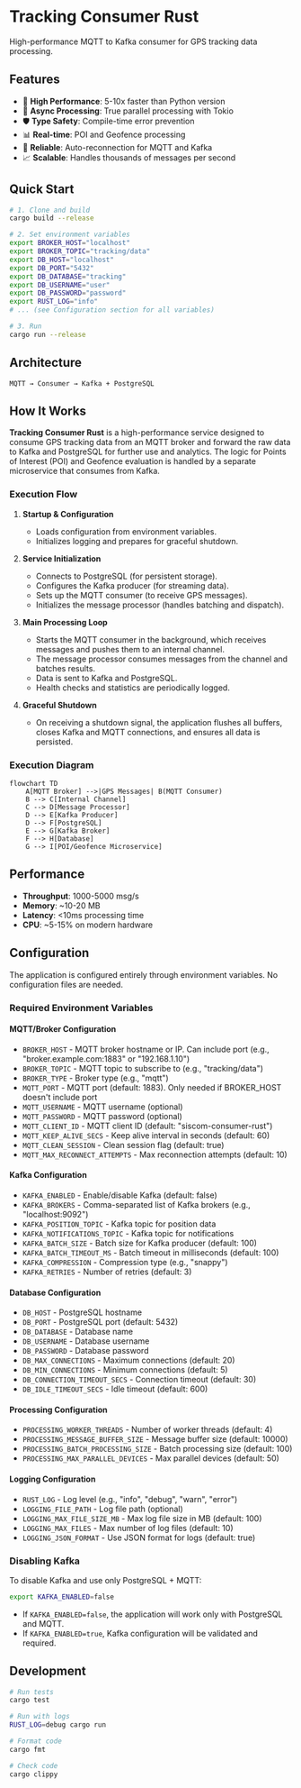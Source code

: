 # Tracking Consumer Rust

High-performance MQTT to Kafka consumer for GPS tracking data processing.

## Features

- 🚀 **High Performance**: 5-10x faster than Python version
- 🔄 **Async Processing**: True parallel processing with Tokio
- 🛡️ **Type Safety**: Compile-time error prevention
- 📊 **Real-time**: POI and Geofence processing
- 🔌 **Reliable**: Auto-reconnection for MQTT and Kafka
- 📈 **Scalable**: Handles thousands of messages per second

## Quick Start

```bash
# 1. Clone and build
cargo build --release

# 2. Set environment variables
export BROKER_HOST="localhost"
export BROKER_TOPIC="tracking/data"
export DB_HOST="localhost"
export DB_PORT="5432"
export DB_DATABASE="tracking"
export DB_USERNAME="user"
export DB_PASSWORD="password"
export RUST_LOG="info"
# ... (see Configuration section for all variables)

# 3. Run
cargo run --release
```

## Architecture

```
MQTT → Consumer → Kafka + PostgreSQL
```

## How It Works

**Tracking Consumer Rust** is a high-performance service designed to consume GPS tracking data from an MQTT broker and forward the raw data to Kafka and PostgreSQL for further use and analytics. The logic for Points of Interest (POI) and Geofence evaluation is handled by a separate microservice that consumes from Kafka.

### Execution Flow

1. **Startup & Configuration**
   - Loads configuration from environment variables.
   - Initializes logging and prepares for graceful shutdown.

2. **Service Initialization**
   - Connects to PostgreSQL (for persistent storage).
   - Configures the Kafka producer (for streaming data).
   - Sets up the MQTT consumer (to receive GPS messages).
   - Initializes the message processor (handles batching and dispatch).

3. **Main Processing Loop**
   - Starts the MQTT consumer in the background, which receives messages and pushes them to an internal channel.
   - The message processor consumes messages from the channel and batches results.
   - Data is sent to Kafka and PostgreSQL.
   - Health checks and statistics are periodically logged.

4. **Graceful Shutdown**
   - On receiving a shutdown signal, the application flushes all buffers, closes Kafka and MQTT connections, and ensures all data is persisted.

### Execution Diagram

```mermaid
flowchart TD
    A[MQTT Broker] -->|GPS Messages| B(MQTT Consumer)
    B --> C[Internal Channel]
    C --> D[Message Processor]
    D --> E[Kafka Producer]
    D --> F[PostgreSQL]
    E --> G[Kafka Broker]
    F --> H[Database]
    G --> I[POI/Geofence Microservice]
```

## Performance

- **Throughput**: 1000-5000 msg/s
- **Memory**: ~10-20 MB
- **Latency**: <10ms processing time
- **CPU**: ~5-15% on modern hardware

## Configuration

The application is configured entirely through environment variables. No configuration files are needed.

### Required Environment Variables

#### MQTT/Broker Configuration
- `BROKER_HOST` - MQTT broker hostname or IP. Can include port (e.g., "broker.example.com:1883" or "192.168.1.10")
- `BROKER_TOPIC` - MQTT topic to subscribe to (e.g., "tracking/data")
- `BROKER_TYPE` - Broker type (e.g., "mqtt")
- `MQTT_PORT` - MQTT port (default: 1883). Only needed if BROKER_HOST doesn't include port
- `MQTT_USERNAME` - MQTT username (optional)
- `MQTT_PASSWORD` - MQTT password (optional)
- `MQTT_CLIENT_ID` - MQTT client ID (default: "siscom-consumer-rust")
- `MQTT_KEEP_ALIVE_SECS` - Keep alive interval in seconds (default: 60)
- `MQTT_CLEAN_SESSION` - Clean session flag (default: true)
- `MQTT_MAX_RECONNECT_ATTEMPTS` - Max reconnection attempts (default: 10)

#### Kafka Configuration
- `KAFKA_ENABLED` - Enable/disable Kafka (default: false)
- `KAFKA_BROKERS` - Comma-separated list of Kafka brokers (e.g., "localhost:9092")
- `KAFKA_POSITION_TOPIC` - Kafka topic for position data
- `KAFKA_NOTIFICATIONS_TOPIC` - Kafka topic for notifications
- `KAFKA_BATCH_SIZE` - Batch size for Kafka producer (default: 100)
- `KAFKA_BATCH_TIMEOUT_MS` - Batch timeout in milliseconds (default: 100)
- `KAFKA_COMPRESSION` - Compression type (e.g., "snappy")
- `KAFKA_RETRIES` - Number of retries (default: 3)

#### Database Configuration
- `DB_HOST` - PostgreSQL hostname
- `DB_PORT` - PostgreSQL port (default: 5432)
- `DB_DATABASE` - Database name
- `DB_USERNAME` - Database username
- `DB_PASSWORD` - Database password
- `DB_MAX_CONNECTIONS` - Maximum connections (default: 20)
- `DB_MIN_CONNECTIONS` - Minimum connections (default: 5)
- `DB_CONNECTION_TIMEOUT_SECS` - Connection timeout (default: 30)
- `DB_IDLE_TIMEOUT_SECS` - Idle timeout (default: 600)

#### Processing Configuration
- `PROCESSING_WORKER_THREADS` - Number of worker threads (default: 4)
- `PROCESSING_MESSAGE_BUFFER_SIZE` - Message buffer size (default: 10000)
- `PROCESSING_BATCH_PROCESSING_SIZE` - Batch processing size (default: 100)
- `PROCESSING_MAX_PARALLEL_DEVICES` - Max parallel devices (default: 50)

#### Logging Configuration
- `RUST_LOG` - Log level (e.g., "info", "debug", "warn", "error")
- `LOGGING_FILE_PATH` - Log file path (optional)
- `LOGGING_MAX_FILE_SIZE_MB` - Max log file size in MB (default: 100)
- `LOGGING_MAX_FILES` - Max number of log files (default: 10)
- `LOGGING_JSON_FORMAT` - Use JSON format for logs (default: true)

### Disabling Kafka

To disable Kafka and use only PostgreSQL + MQTT:

```bash
export KAFKA_ENABLED=false
```

- If `KAFKA_ENABLED=false`, the application will work only with PostgreSQL and MQTT.
- If `KAFKA_ENABLED=true`, Kafka configuration will be validated and required.

## Development

```bash
# Run tests
cargo test

# Run with logs
RUST_LOG=debug cargo run

# Format code
cargo fmt

# Check code
cargo clippy
```
